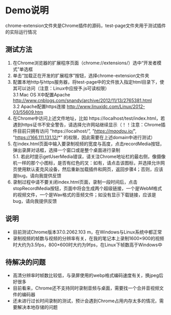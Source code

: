 Demo说明
==============

chrome-extension文件夹是Chrome插件的源码，test-page文件夹用于测试插件的实际运行情况  

## 测试方法
1. 在Chrome浏览器的扩展程序页面（chrome://extensions/）选中“开发者模式”单选框
2. 单击“加载正在开发的扩展程序”按钮，选择chrome-extension文件夹
3. 配置本地http与https服务器，将test-page中的文件放入指定html目录下，使其可以访问（注意：Linux中应授予.js可读权限）  
    3.1 Mac OS X中配置Apache http://www.cnblogs.com/snandy/archive/2012/11/13/2765381.html  
    3.2 Apache配置https连接 http://www.linuxidc.com/Linux/2012-03/55609.htm
4. 在Chrome中访问上述文件地址，比如 https://localhost/test/index.html，若遇到https证书不安全警告，请选择允许网站继续显示（！！注意：Chrome插件目前只拥有访问 "https://localhost/*", "https://maodou.io/*", "https://166.111.131.12/*" 的权限，因此需要在上述domain中进行测试）
5. 在index.html页面中输入要录制视频的宽度与高度，点击recordMedia按钮，弹出录屏对话框，选择一个窗口或是整个桌面进行录制  
    5.1. 若此时提示getUserMedia错误，请关注Chrome地址栏的最右侧，像摄像机一样的那个小图标，是否有红色的叉：如有，请点击该图标，并选择允许网页使用默认麦克风设备，然后重新加载插件和网页，返回步骤4；否则，应该是bug，请向我提供反馈
6. 录制过程中请不要关闭index.html页面，录制一段时间后，点击stopRecordMedia按钮，页面中将会生成两个超级链接，一个是WebM格式的视频文件，一个是Wav格式的音频文件；如没有显示下载链接，应该是bug，请向我提供反馈


## 说明
* 目前测试Chrome版本37.0.2062.103 m，在Windows与Linux系统中都正常
* 录制视频的帧数与视频的分辨率有关，在我的笔记本上录制1600×900的视频时大约为3.5fps，800×600时大约为9fps，在Linux下帧数高于Windows中


## 待解决的问题
* 高清分辨率时帧数比较低，与录屏使用的webp格式编码速度有关，换jpeg后好很多
* 目前看来，Chrome还不支持同时录制音频与桌面，需要找一个合并音视频文件的编码器
* 还未进行过长时间录制的测试，预计会遇到Chrome占用内存太多的情况，需要解决本地存储的问题
